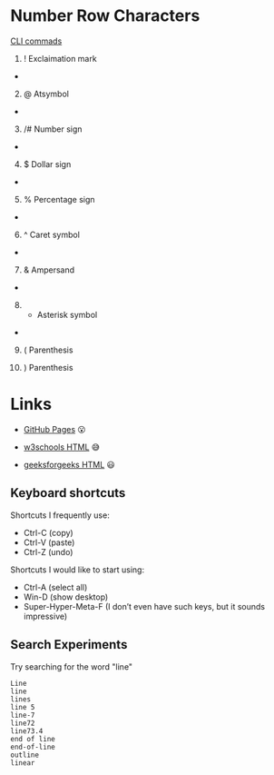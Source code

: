 # Number Row Characters
[CLI commads](config/config.md)

1. ! Exclaimation mark
- 
2. @ Atsymbol
- 
3. /# Number sign
- 
4. $ Dollar sign
- 
5. % Percentage sign
- 
6. ^ Caret symbol
- 
7. & Ampersand
- 
8. * Asterisk symbol
-
9. ( Parenthesis

10.  ) Parenthesis

# Links

- [GitHub Pages](https://pages.github.com/) :open_mouth:

- [w3schools HTML](https://www.w3schools.com/html/) :sweat_smile:

- [geeksforgeeks HTML](https://www.geeksforgeeks.org/html-tutorial/) :smiley:

## Keyboard shortcuts

Shortcuts I frequently use: 
- Ctrl-C (copy)
- Ctrl-V (paste)
- Ctrl-Z (undo)

Shortcuts I would like to start using: 
- Ctrl-A (select all)
- Win-D (show desktop)
- Super-Hyper-Meta-F (I don’t even have such keys, but it sounds impressive)

## Search Experiments
Try searching for the word "line"

```
Line
line
lines
line 5
line-7
line72
line73.4
end of line
end-of-line
outline
linear
```